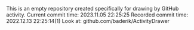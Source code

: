 This is an empty repository created specifically for drawing by GitHub activity.
Current commit time: 2023.11.05 22:25:25
Recorded commit time: 2022.12.13 22:25:14(1)
Look at: github.com/baderik/ActivityDrawer
